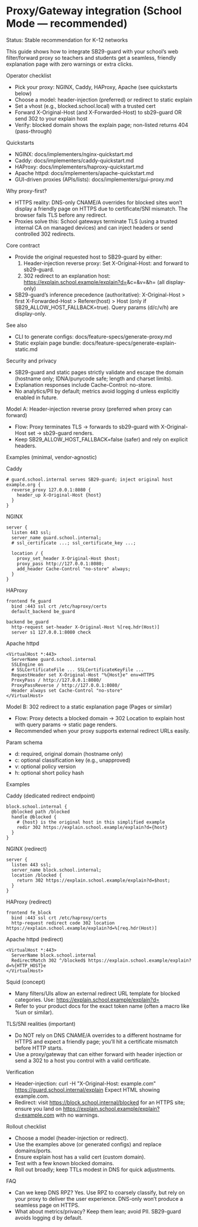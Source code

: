 # Proxy/Gateway integration (School Mode — recommended)

Status: Stable recommendation for K–12 networks

This guide shows how to integrate SB29-guard with your school’s web filter/forward proxy so teachers and students get a seamless, friendly explanation page with zero warnings or extra clicks.

Operator checklist
- Pick your proxy: NGINX, Caddy, HAProxy, Apache (see quickstarts below)
- Choose a model: header-injection (preferred) or redirect to static explain
- Set a vhost (e.g., blocked.school.local) with a trusted cert
- Forward X-Original-Host (and X-Forwarded-Host) to sb29-guard OR send 302 to your explain host
- Verify: blocked domain shows the explain page; non-listed returns 404 (pass-through)

Quickstarts
- NGINX: docs/implementers/nginx-quickstart.md
- Caddy: docs/implementers/caddy-quickstart.md
- HAProxy: docs/implementers/haproxy-quickstart.md
- Apache httpd: docs/implementers/apache-quickstart.md
- GUI-driven proxies (APIs/lists): docs/implementers/gui-proxy.md

Why proxy-first?
- HTTPS reality: DNS-only CNAME/A overrides for blocked sites won’t display a friendly page on HTTPS due to certificate/SNI mismatch. The browser fails TLS before any redirect.
- Proxies solve this: School gateways terminate TLS (using a trusted internal CA on managed devices) and can inject headers or send controlled 302 redirects.

Core contract
- Provide the original requested host to SB29-guard by either:
  1) Header-injection reverse proxy: Set X-Original-Host: <blocked-domain> and forward to sb29-guard.
  2) 302 redirect to an explanation host: https://explain.school.example/explain?d=<blocked-domain>&c=<classification>&v=<version>&h=<hash> (all display-only)
- SB29-guard’s inference precedence (authoritative):
  X-Original-Host > first X-Forwarded-Host > Referer(host) > Host (only if SB29_ALLOW_HOST_FALLBACK=true). Query params (d/c/v/h) are display-only.
  
See also
- CLI to generate configs: docs/feature-specs/generate-proxy.md
- Static explain page bundle: docs/feature-specs/generate-explain-static.md

Security and privacy
- SB29-guard and static pages strictly validate and escape the domain (hostname only; IDNA/punycode safe; length and charset limits).
- Explanation responses include Cache-Control: no-store.
- No analytics/PII by default; metrics avoid logging d unless explicitly enabled in future.

Model A: Header-injection reverse proxy (preferred when proxy can forward)
- Flow: Proxy terminates TLS → forwards to sb29-guard with X-Original-Host set → sb29-guard renders.
- Keep SB29_ALLOW_HOST_FALLBACK=false (safer) and rely on explicit headers.

Examples (minimal, vendor-agnostic)

Caddy
```
# guard.school.internal serves SB29-guard; inject original host
example.org {
  reverse_proxy 127.0.0.1:8080 {
    header_up X-Original-Host {host}
  }
}
```

NGINX
```
server {
  listen 443 ssl;
  server_name guard.school.internal;
  # ssl_certificate ...; ssl_certificate_key ...;

  location / {
    proxy_set_header X-Original-Host $host;
    proxy_pass http://127.0.0.1:8080;
    add_header Cache-Control "no-store" always;
  }
}
```

HAProxy
```
frontend fe_guard
  bind :443 ssl crt /etc/haproxy/certs
  default_backend be_guard

backend be_guard
  http-request set-header X-Original-Host %[req.hdr(Host)]
  server s1 127.0.0.1:8080 check
```

Apache httpd
```
<VirtualHost *:443>
  ServerName guard.school.internal
  SSLEngine on
  # SSLCertificateFile ... SSLCertificateKeyFile ...
  RequestHeader set X-Original-Host "%{Host}e" env=HTTPS
  ProxyPass / http://127.0.0.1:8080/
  ProxyPassReverse / http://127.0.0.1:8080/
  Header always set Cache-Control "no-store"
</VirtualHost>
```

Model B: 302 redirect to a static explanation page (Pages or similar)
- Flow: Proxy detects a blocked domain → 302 Location to explain host with query params → static page renders.
- Recommended when your proxy supports external redirect URLs easily.

Param schema
- d: required, original domain (hostname only)
- c: optional classification key (e.g., unapproved)
- v: optional policy version
- h: optional short policy hash

Examples

Caddy (dedicated redirect endpoint)
```
block.school.internal {
  @blocked path /blocked
  handle @blocked {
    # {host} is the original host in this simplified example
    redir 302 https://explain.school.example/explain?d={host}
  }
}
```

NGINX (redirect)
```
server {
  listen 443 ssl;
  server_name block.school.internal;
  location /blocked {
    return 302 https://explain.school.example/explain?d=$host;
  }
}
```

HAProxy (redirect)
```
frontend fe_block
  bind :443 ssl crt /etc/haproxy/certs
  http-request redirect code 302 location https://explain.school.example/explain?d=%[req.hdr(Host)]
```

Apache httpd (redirect)
```
<VirtualHost *:443>
  ServerName block.school.internal
  RedirectMatch 302 ^/blocked$ https://explain.school.example/explain?d=%{HTTP_HOST}e
</VirtualHost>
```

Squid (concept)
- Many filters/UIs allow an external redirect URL template for blocked categories. Use:
  https://explain.school.example/explain?d=<original-domain-token>
- Refer to your product docs for the exact token name (often a macro like %un or similar).

TLS/SNI realities (important)
- Do NOT rely on DNS CNAME/A overrides to a different hostname for HTTPS and expect a friendly page; you’ll hit a certificate mismatch before HTTP starts.
- Use a proxy/gateway that can either forward with header injection or send a 302 to a host you control with a valid certificate.

Verification
- Header-injection: curl -H "X-Original-Host: example.com" https://guard.school.internal/explain
  Expect HTML showing example.com.
- Redirect: visit https://block.school.internal/blocked for an HTTPS site; ensure you land on https://explain.school.example/explain?d=example.com with no warnings.

Rollout checklist
- Choose a model (header-injection or redirect).
- Use the examples above (or generated configs) and replace domains/ports.
- Ensure explain host has a valid cert (custom domain).
- Test with a few known blocked domains.
- Roll out broadly; keep TTLs modest in DNS for quick adjustments.

FAQ
- Can we keep DNS RPZ? Yes. Use RPZ to coarsely classify, but rely on your proxy to deliver the user experience. DNS-only won’t produce a seamless page on HTTPS.
- What about metrics/privacy? Keep them lean; avoid PII. SB29-guard avoids logging d by default.
